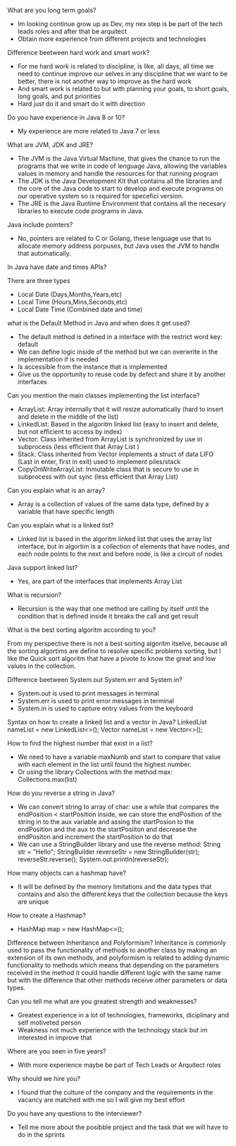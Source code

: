 What are you long term goals?

- Im looking continue grow up as Dev, my nex step is be part of the tech leads roles and after that be arquitect
- Obtain more experience from different projects and technologies

Difference beetween hard work and smart work?

- For me hard work is related to discipline, is like, all days, all time we need to continue improve our selves in any discipline that we want to be better, there is not another way to improve as the hard work
- And smart work is related to but with planning your goals, to short goals, long goals, and put priorities
- Hard just do it and smart do it with direction

Do you have experience in Java 8 or 10?

- My experience are more related to Java 7 or less

What are JVM, JDK and JRE?

- The JVM is the Java Virtual Machine, that gives the chance to run the programs that we write in code of lenguage Java, allowing the variables values in memory and handle the resources for that running program
- The JDK is the Java Development Kit that contains all the libraries and the core of the Java code to start to develop and execute programs on our operative system so is required for specefici version.
- The JRE is the Java Runtime Environment that contains all the necesary libraries to execute code programs in Java.

Java include pointers?

- No, pointers are related to C or Golang, these lenguage use that to allocate memory address porpuses, but Java uses the JVM to handle that automatically.

In Java have date and times APIs?

There are three types
- Local Date (Days,Months,Years,etc)
- Local Time (Hours,Mins,Seconds,etc)
- Local Date Time (Combined date and time)

what is the Default Method in Java and when does it get used?

- The default method is defined in a interface with the restrict word key: default
- We can define logic inside of the method but we can overwrite in the implementation if is needed
- Is accessible from the instance that is implemented
- Give us the opportunity to reuse code by defect and share it by another interfaces

Can you mention the main classes implementing the list interface?

- ArrayList: Array internally that it will resize automatically (hard to insert and delete in the middle of the list)
- LinkedList: Based in the algoritm linked list (easy to insert and delete, but not efficient to access by index)
- Vector: Class inherited from ArrayList is synchronized by use in subprocess (less efficient that Array List )
- Stack: Class inherited from Vector implements a struct of data LIFO (Last in enter, first in exit) used to implement piles/stack
- CopyOnWriteArrayList: Inmutable class that is secure to use in subprocess with out sync (less efficient that Array List)


Can you explain what is an array?

- Array is a collection of values of the same data type, defined by a variable that have specific length 

Can you explain what is a linked list?
- Linked list is based in the algoritm linked list that uses the array list interface, but in algortim is a collection of elements that have nodes, and each node points to the next and before node, is like a circuit of nodes

Java support linked list?

- Yes, are part of the interfaces that implements Array List

What is recursion?

- Recursion is the way that one method are calling by itself until the condition that is defined inside it breaks the call and get result

What is the best sorting algoritm according to you?

From my perspective there is not a best sorting algoritm itselve, because all the sorting algortims are define to resolve specific problems sorting, but I like the Quick sort algoritm that have a pivote to know the great and low values in the collection.

Difference beetween System.out System.err and System.in?

- System.out is used to print messages in terminal
- System.err is used to print error messages in terminal
- System.in is used to capture entry values from the keyboard

Syntax on how to create a linked list and a vector in Java?
LinkedList<DataType> nameList = new LinkedList<>();
Vector<DataType> nameList = new Vector<>();

How to find the highest number that exist in a list?

- We need to have a variable maxNumb and start to compare that value with each element in the list
until found the highest number.
- Or using the library Collections with the method max: Collections.max(list)

How do you reverse a string in Java?

- We can convert string to array of char: use a while that compares the endPosition < startPosition inside, we can store the endPosition of the string in to the aux variable and assing the startPosion to the endPosition and the aux to the startPosiiton and decrease the endPositon and increment the startPosition to do that 
- We can use a StringBuilder library and use the reverse method: 
String str = "Hello";
StringBuilder reverseStr = new StringBuilder(str);
reverseStr.reverse();
System.out.println(reverseStr);

How many objects can a hashmap have?

- It will be defined by the memory limitations and the data types that contains and also the different keys that the collection because the keys are unique

How to create a Hashmap?

- HashMap<Datatype><Datatype> map = new HashMap<>();

Difference between Inheritance and Polyformism?
Inheritance is commonly used to pass the functionality of methods to another class by making an extension of its own methods, and polyformism is related to adding dynamic functionality to methods which means that depending on the parameters received in the method it could handle different logic with the same name but with the difference that other methods receive other parameters or data types.

Can you tell me what are you greatest strength and weaknesses?

- Greatest experience in a lot of technologies, frameworks, diciplinary and self motiveted person
- Weakness not much experience with the technology stack but im interested in improve that

Where are you seen in five years?

- With more experience maybe be part of Tech Leads or Arquitect roles

Why should we hire you?

- I found that the culture of the company and the requirements in the vacancy are matched with me so I will give my best effort

Do you have any questions to the interviewer?

- Tell me more about the posibble project and the task that we will have to do in the sprints